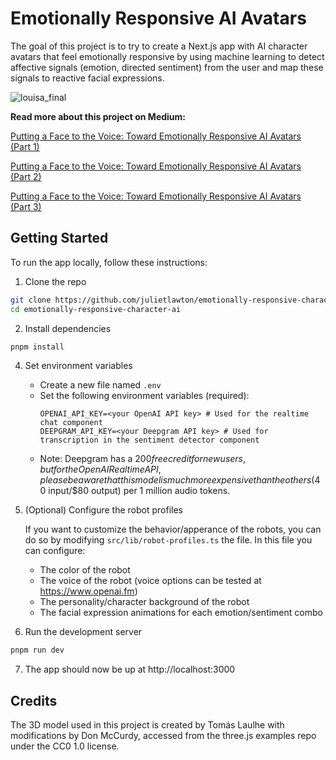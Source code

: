 # Emotionally Responsive AI Avatars
The goal of this project is to try to create a Next.js app with AI character avatars that feel emotionally responsive by using machine learning to detect affective signals (emotion, directed sentiment) from the user and map these signals to reactive facial expressions.

![louisa_final](https://github.com/user-attachments/assets/c05a7e43-b89d-4af7-ab37-ef7f047cf0f4)

**Read more about this project on Medium:**

[Putting a Face to the Voice: Toward Emotionally Responsive AI Avatars (Part 1)](https://medium.com/)

[Putting a Face to the Voice: Toward Emotionally Responsive AI Avatars (Part 2)](https://medium.com/)

[Putting a Face to the Voice: Toward Emotionally Responsive AI Avatars (Part 3)](https://medium.com/)

## Getting Started
To run the app locally, follow these instructions:

1. Clone the repo
```bash
git clone https://github.com/julietlawton/emotionally-responsive-character-ai.git
cd emotionally-responsive-character-ai
```
2. Install dependencies
```bash
pnpm install
```
4. Set environment variables
   - Create a new file named `.env`
   - Set the following environment variables (required):
     ```env
     OPENAI_API_KEY=<your OpenAI API key> # Used for the realtime chat component
     DEEPGRAM_API_KEY=<your Deepgram API key> # Used for transcription in the sentiment detector component
     ```
   - Note: Deepgram has a $200 free credit for new users, but for the OpenAI Realtime API, please be aware that this model is much more expensive than the others ($40 input/$80 output) per 1 million audio tokens.

5. (Optional) Configure the robot profiles

   If you want to customize the behavior/apperance of the robots, you can do so by modifying `src/lib/robot-profiles.ts` the file.
   In this file you can configure:
   - The color of the robot
   - The voice of the robot (voice options can be tested at https://www.openai.fm)
   - The personality/character background of the robot
   - The facial expression animations for each emotion/sentiment combo

7. Run the development server
```bash
pnpm run dev
```
7. The app should now be up at http://localhost:3000

## Credits

The 3D model used in this project is created by Tomás Laulhe with modifications by Don McCurdy, accessed from the three.js examples repo under the CC0 1.0 license.
